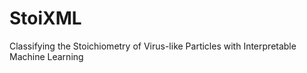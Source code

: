 # StoiXML
Classifying the Stoichiometry of Virus-like Particles with Interpretable Machine Learning
